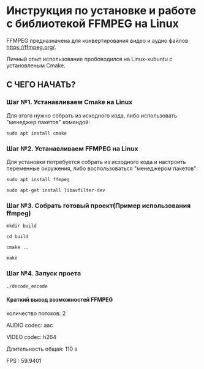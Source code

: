 # Инструкция по установке и работе с библиотекой FFMPEG на Linux
 FFMPEG предназначена для конвертирования видео и аудио файлов https://ffmpeg.org/.
 
 Личный опыт использование пробоводился на Linux-xubuntu с установленым Cmake.
## С ЧЕГО НАЧАТЬ?
### Шаг №1. Устанавливаем Cmake на Linux
Для этого нужно собрать из исходного кода, либо использовать "менеджер пакетов"
командой:

```sudo apt install cmake```

### Шаг №2. Устанавливаем FFMPEG на Linux
Для установки потребуется собрать из исходного кода и настроить переменные окружения, либо воспользоваться "менеджером пакетов":

```sudo apt install ffmpeg```

```sudo apt-get install libavfilter-dev```

### Шаг №3. Собрать готовый проект(Пример использования ffmpeg)
```mkdir build```

```cd build```

```cmake ..```

```make```

### Шаг №4. Запуск проета
```./decode_encode```

#### Краткий вывод возможностей FFMPEG
количество потоков: 2

AUDIO codec: aac

VIDEO codec: h264

Длительность общая: 110 s

FPS : 59.9401
